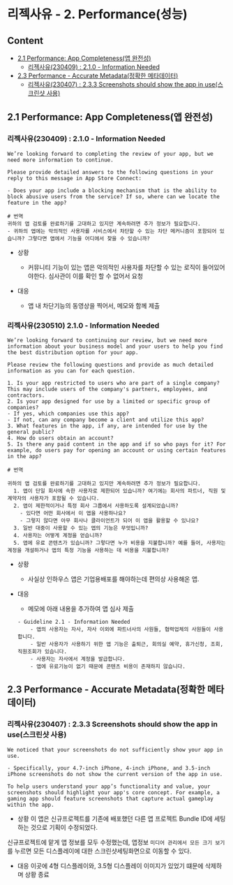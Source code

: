 # 리젝사유 - 2. Performance(성능)

## Content
- [2.1 Performance: App Completeness(앱 완전성)](#21-performance-app-completeness앱-완전성)
  - [리젝사유(230409) : 2.1.0 - Information Needed](#리젝사유230409--210---information-needed)
- [2.3 Performance - Accurate Metadata(정확한 메타데이터)](#23-performance---accurate-metadata정확한-메타데이터)
  - [리젝사유(230407) : 2.3.3 Screenshots should show the app in use(스크린샷 사용)](#리젝사유230407--233-screenshots-should-show-the-app-in-use스크린샷-사용)

## 2.1 Performance: App Completeness(앱 완전성)

### 리젝사유(230409) : 2.1.0 - Information Needed

```
We’re looking forward to completing the review of your app, but we need more information to continue.

Please provide detailed answers to the following questions in your reply to this message in App Store Connect:

- Does your app include a blocking mechanism that is the ability to block abusive users from the service? If so, where can we locate the feature in the app?

# 번역
귀하의 앱 검토를 완료하기를 고대하고 있지만 계속하려면 추가 정보가 필요합니다. 
- 귀하의 앱에는 악의적인 사용자를 서비스에서 차단할 수 있는 차단 메커니즘이 포함되어 있습니까? 그렇다면 앱에서 기능을 어디에서 찾을 수 있습니까?
```


- 상황  
    - 커뮤니티 기능이 있는 앱은 악의적인 사용자를 차단할 수 있는 로직이 들어있어야한다. 심사관이 이를 확인 할 수 없어서 요청

- 대응  
    - 앱 내 차단기능의 동영상을 찍어서, 메모와 함께 제출


### 리젝사유(230510) 2.1.0 - Information Needed
```
We’re looking forward to continuing our review, but we need more information about your business model and your users to help you find the best distribution option for your app. 

Please review the following questions and provide as much detailed information as you can for each question.

1. Is your app restricted to users who are part of a single company? This may include users of the company's partners, employees, and contractors.
2. Is your app designed for use by a limited or specific group of companies? 
- If yes, which companies use this app? 
- If not, can any company become a client and utilize this app?
3. What features in the app, if any, are intended for use by the general public?
4. How do users obtain an account?
5. Is there any paid content in the app and if so who pays for it? For example, do users pay for opening an account or using certain features in the app?

# 번역

귀하의 앱 검토를 완료하기를 고대하고 있지만 계속하려면 추가 정보가 필요합니다.
  1. 앱이 단일 회사에 속한 사용자로 제한되어 있습니까? 여기에는 회사의 파트너, 직원 및 계약자의 사용자가 포함될 수 있습니다. 
  2. 앱이 제한적이거나 특정 회사 그룹에서 사용하도록 설계되었습니까? 
    - 있다면 어떤 회사에서 이 앱을 사용하나요? 
    - 그렇지 않다면 아무 회사나 클라이언트가 되어 이 앱을 활용할 수 있나요? 
  3. 일반 대중이 사용할 수 있는 앱의 기능은 무엇입니까? 
  4. 사용자는 어떻게 계정을 얻습니까?
  5. 앱에 유료 콘텐츠가 있습니까? 그렇다면 누가 비용을 지불합니까? 예를 들어, 사용자는 계정을 개설하거나 앱의 특정 기능을 사용하는 데 비용을 지불합니까? 
```

- 상황  
    - 사실상 인하우스 앱은 기업용배포를 해야하는데 편의상 사용해온 앱.

- 대응  
    - 메모에 아래 내용을 추가하여 앱 심사 제출
    ```
    - Guideline 2.1 - Information Needed
        - 앱의 사용자는 자사, 자사 이외에 파트너사의 사원들, 협력업체의 사원들이 사용합니다.
        - 일반 사용자가 사용하기 위한 앱 기능은 출퇴근, 회의실 예약, 휴가신청, 조회, 직원조회가 있습니다.
        - 사용자는 자사에서 계정을 발급합니다.
        - 앱에 유료기능이 없기 때문에 콘텐츠 비용이 존재하지 않습니다.  
    ```



## 2.3 Performance - Accurate Metadata(정확한 메타데이터)

### 리젝사유(230407) : 2.3.3 Screenshots should show the app in use(스크린샷 사용)
```
We noticed that your screenshots do not sufficiently show your app in use. 

- Specifically, your 4.7-inch iPhone, 4-inch iPhone, and 3.5-inch iPhone screenshots do not show the current version of the app in use.

To help users understand your app’s functionality and value, your screenshots should highlight your app's core concept. For example, a gaming app should feature screenshots that capture actual gameplay within the app.
```
- 상황
이 앱은 신규프로젝트를 기존에 배포했던 다른 앱 프로젝트 Bundle ID에 세팅하는 것으로 기획이 수정되었다.

신규프로젝트에 맡게 앱 정보를 모두 수정했는데,  앱정보 `미디어 관리에서 모든 크기 보기`를 누르면 모든 디스플레이에 대한 스크린샷세팅화면으로 이동할 수 있다.  
- 대응
이곳에 4형 디스플레이와, 3.5형 디스플레이 이미지가 있었기 떄문에 삭제하며 상황 종료

